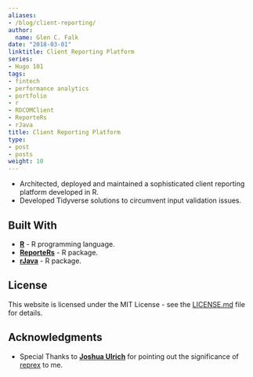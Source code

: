 ```yaml
---
aliases:
- /blog/client-reporting/
author:
  name: Glen C. Falk
date: "2018-03-01"
linktitle: Client Reporting Platform
series:
- Hugo 101
tags:
- fintech
- performance analytics
- portfolio
- r
- RDCOMClient
- ReporteRs
- rJava
title: Client Reporting Platform
type:
- post
- posts
weight: 10
---
```


- Architected, deployed and maintained a sophisticated client reporting platform developed in R.
- Developed Tidyverse solutions to circumvent input validation issues.

## Built With

- [**R**](https://www.r-project.org/) - R programming language.
- [**ReporteRs**](https://davidgohel.github.io/ReporteRs) - R package.
- [**rJava**](https://cran.r-project.org/web/packages/rJava/index.html) - R package.

## License

This website is licensed under the MIT License - see the [LICENSE.md](/LICENSE) file for details.

## Acknowledgments

* Special Thanks to [**Joshua Ulrich**](https://www.patreon.com/joshuaulrich) for pointing out the significance of [reprex](https://community.rstudio.com/t/faq-whats-a-reproducible-example-reprex-and-how-do-i-do-one/5219) to me. 
